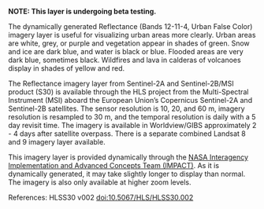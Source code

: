 **NOTE: This layer is undergoing beta testing.**

The dynamically generated Reflectance (Bands 12-11-4, Urban False Color) imagery layer is useful for visualizing urban areas more clearly. Urban areas are white, grey, or purple and vegetation appear in shades of green. Snow and ice are dark blue, and water is black or blue. Flooded areas are very dark blue, sometimes black. Wildfires and lava in calderas of volcanoes display in shades of yellow and red.


The Reflectance imagery layer from Sentinel-2A and Sentinel-2B/MSI product (S30) is available through the HLS project from the Multi-Spectral Instrument (MSI) aboard the European Union’s Copernicus Sentinel-2A and Sentinel-2B satellites. The sensor resolution is 10, 20, and 60 m, imagery resolution is resampled to 30 m, and the temporal resolution is daily with a 5 day revisit time. The imagery is available in Worldview/GIBS approximately 2 - 4 days after satellite overpass. There is a separate combined Landsat 8 and 9 imagery layer available.

This imagery layer is provided dynamically through the [NASA Interagency Implementation and Advanced Concepts Team (IMPACT)](https://earthdata.nasa.gov/esds/impact). As it is dynamically generated, it may take slightly longer to display than normal. The imagery is also only available at higher zoom levels.

References: HLSS30 v002 [doi:10.5067/HLS/HLSS30.002](https://doi.org/10.5067/HLS/HLSS30.002)